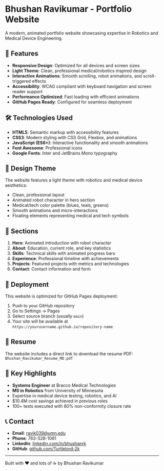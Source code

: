 # Bhushan Ravikumar - Portfolio Website

A modern, animated portfolio website showcasing expertise in Robotics and Medical Device Engineering.

## 🤖 Features

- **Responsive Design**: Optimized for all devices and screen sizes
- **Light Theme**: Clean, professional medical/robotics inspired design
- **Interactive Animations**: Smooth scrolling, robot animations, and scroll-triggered effects
- **Accessibility**: WCAG compliant with keyboard navigation and screen reader support
- **Performance Optimized**: Fast loading with efficient animations
- **GitHub Pages Ready**: Configured for seamless deployment

## 🛠️ Technologies Used

- **HTML5**: Semantic markup with accessibility features
- **CSS3**: Modern styling with CSS Grid, Flexbox, and animations
- **JavaScript (ES6+)**: Interactive functionality and smooth animations
- **Font Awesome**: Professional icons
- **Google Fonts**: Inter and JetBrains Mono typography

## 🎨 Design Theme

The website features a light theme with robotics and medical device aesthetics:
- Clean, professional layout
- Animated robot character in hero section
- Medical/tech color palette (blues, teals, greens)
- Smooth animations and micro-interactions
- Floating elements representing medical and tech symbols

## 📱 Sections

1. **Hero**: Animated introduction with robot character
2. **About**: Education, current role, and key statistics
3. **Skills**: Technical skills with animated progress bars
4. **Experience**: Professional timeline with achievements
5. **Projects**: Featured projects with metrics and technologies
6. **Contact**: Contact information and form

## 🚀 Deployment

This website is optimized for GitHub Pages deployment:

1. Push to your GitHub repository
2. Go to Settings → Pages
3. Select source branch (usually `main`)
4. Your site will be available at `https://yourusername.github.io/repository-name`

## 📄 Resume

The website includes a direct link to download the resume PDF: `Bhushan_Ravikumar_Resume_MD.pdf`

## 🎯 Key Highlights

- **Systems Engineer** at Bracco Medical Technologies
- **MS in Robotics** from University of Minnesota
- Expertise in medical device testing, robotics, and AI
- $10.4M cost savings achieved in previous roles
- 100+ tests executed with 80% non-conformity closure rate

## 📞 Contact

- **Email**: ravik039@umn.edu
- **Phone**: 763-528-1061
- **LinkedIn**: [linkedin.com/in/bhushanrk](https://linkedin.com/in/bhushanrk)
- **GitHub**: [github.com/Turtlelord-2k](https://github.com/Turtlelord-2k)

---

Built with ❤️ and lots of ☕ by Bhushan Ravikumar
